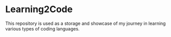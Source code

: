 # Learning2Code
This repository is used as a storage and showcase of my journey in learning various types of coding languages.
